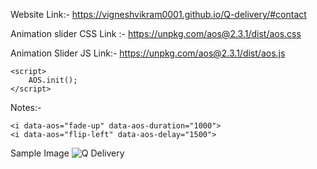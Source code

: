 Website Link:- https://vigneshvikram0001.github.io/Q-delivery/#contact

Animation slider CSS Link :- https://unpkg.com/aos@2.3.1/dist/aos.css

Animation Slider JS Link:- https://unpkg.com/aos@2.3.1/dist/aos.js

    <script> 
        AOS.init();
    </script>
    
Notes:-

    <i data-aos="fade-up" data-aos-duration="1000">
    <i data-aos="flip-left" data-aos-delay="1500">

Sample Image
![Q Delivery](https://user-images.githubusercontent.com/118509275/220020172-78e99541-e8e0-49a4-b91c-809d96426850.jpeg)

